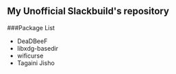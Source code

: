 My Unofficial Slackbuild's repository
-------------------------------------

###Package List

* DeaDBeeF
* libxdg-basedir
* wificurse
* Tagaini Jisho
